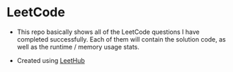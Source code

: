 # LeetCode

- This repo basically shows all of the LeetCode questions I have completed successfully. Each of them will contain the solution code, as well as the runtime / memory usage stats. 



- Created using [LeetHub](https://github.com/QasimWani/LeetHub)
